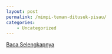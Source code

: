 ```yaml
---
layout: post
permalink: /mimpi-teman-ditusuk-pisau/
categories:
    - Uncategorized
---
```


[Baca Selengkapnya](/07)